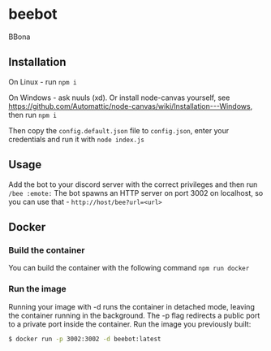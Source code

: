# beebot
BBona

## Installation
On Linux - run `npm i`

On Windows - ask nuuls (xd).
Or install node-canvas yourself, see https://github.com/Automattic/node-canvas/wiki/Installation---Windows, then run `npm i`


Then copy the `config.default.json` file to `config.json`, enter your credentials and run it with `node index.js`

## Usage
Add the bot to your discord server with the correct privileges and then run `/bee :emote:`
The bot spawns an HTTP server on port 3002 on localhost, so you can use that - `http://host/bee?url=<url>`

## Docker

### Build the container
You can build the container with the following command `npm run docker`

### Run the image
Running your image with -d runs the container in detached mode, leaving the container running in the background. The -p flag redirects a public port to a private port inside the container. Run the image you previously built:
```bash
$ docker run -p 3002:3002 -d beebot:latest
```